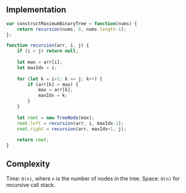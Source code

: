## Implementation
```js
var constructMaximumBinaryTree = function(nums) {
    return recursion(nums, 0, nums.length-1); 
};

function recursion(arr, i, j) {
    if (i > j) return null; 
    
    let max = arr[i]; 
    let maxIdx = i; 
    
    for (let k = i+1; k <= j; k++) {
        if (arr[k] > max) {
            max = arr[k]; 
            maxIdx = k; 
        }
    }
    
    let root = new TreeNode(max); 
    root.left = recursion(arr, i, maxIdx-1); 
    root.right = recursion(arr, maxIdx+1, j); 
    
    return root;
}
```

## Complexity
Time: `O(n)`, where `n` is the number of nodes in the tree. 
Space: `O(n)` for recursive call stack. 